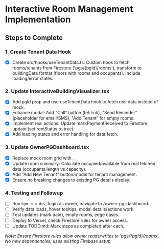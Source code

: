 # Interactive Room Management Implementation

## Steps to Complete

### 1. Create Tenant Data Hook
- [x] Create src/hooks/useTenantData.ts: Custom hook to fetch rooms/tenants from Firestore ('pgs/{pgId}/rooms'), transform to buildingData format (floors with rooms and occupants). Include loading/error states.

### 2. Update InteractiveBuildingVisualizer.tsx
- [x] Add pgId prop and use useTenantData hook to fetch real data instead of mock.
- [x] Enhance modal: Add "Call" button (tel: link), "Send Reminder" (placeholder for email/SMS), "Add Tenant" for empty rooms.
- [x] Implement real actions: Update markPaymentReceived to Firestore update (set rentStatus to true).
- [x] Add loading states and error handling for data fetch.

### 3. Update OwnerPGDashboard.tsx
- [x] Replace mock room grid with <InteractiveBuildingVisualizer pgId={pgData.id} />.
- [x] Update room summary: Calculate occupied/available from real fetched data (occupants.length vs capacity).
- [x] Add "Add New Tenant" button/modal for tenant management.
- [x] Ensure no breaking changes to existing PG details display.

### 4. Testing and Followup
- [ ] Run `npm run dev`, login as owner, navigate to /owner-pg-dashboard.
- [ ] Verify data loads, hover tooltips, modal details/actions work.
- [ ] Test updates (mark paid), empty rooms, edge cases.
- [ ] Deploy to Vercel, check Firestore rules for owner access.
- [ ] Update TODO.md: Mark steps as completed after each.

*Note: Ensure Firestore rules allow owner reads/writes to 'pgs/{pgId}/rooms'. No new dependencies; uses existing Firebase setup.*
